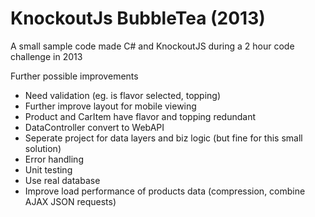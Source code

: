# KnockoutJs BubbleTea (2013)
A small sample code made C# and KnockoutJS during a 2 hour code challenge in 2013

Further possible improvements
            
   - Need validation (eg. is flavor selected, topping)
   - Further improve layout for mobile viewing
   - Product and CarItem have flavor and topping redundant
   - DataController convert to WebAPI
   - Seperate project for data layers and biz logic (but fine for this small solution)
   - Error handling
   - Unit testing
   - Use real database
   - Improve load performance of products data (compression, combine AJAX JSON requests)
